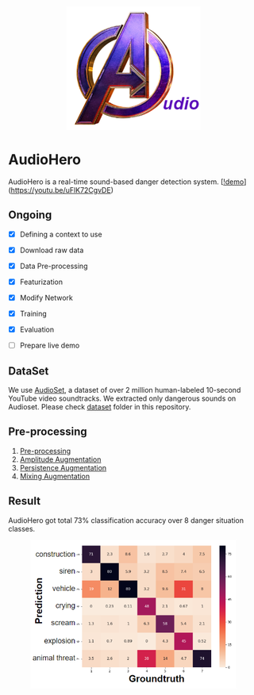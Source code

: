 <p align="center">
  <img height="250" src="./img/logo2.png">
</p>

# AudioHero
AudioHero is a real-time sound-based danger detection system.
[[!demo](./img/demo.png)](https://youtu.be/uFlK72CgvDE)

## Ongoing
- [x] Defining a context to use
- [x] Download raw data
- [x] Data Pre-processing
- [x] Featurization
- [x] Modify Network
- [x] Training
- [x] Evaluation
- [ ] Prepare live demo


## DataSet
We use [AudioSet](https://research.google.com/audioset/), a dataset of over 2 million human-labeled 10-second YouTube video soundtracks. We extracted only dangerous sounds on Audioset. Please check [dataset](https://github.com/daehwa/AudioHero/tree/master/dataset) folder in this repository.


## Pre-processing
1. [Pre-processing](https://github.com/daehwa/AudioHero/tree/master/pre-processing/Pre-Processing)
2. [Amplitude Augmentation](https://github.com/daehwa/AudioHero/tree/master/pre-processing/Amplification_Augmentation)
3. [Persistence Augmentation](https://github.com/daehwa/AudioHero/tree/master/pre-processing/Presistence%20Augmentation)
4. [Mixing Augmentation](https://github.com/daehwa/AudioHero/tree/master/pre-processing/Mixing%20Augmentation)

## Result
AudioHero got total 73% classification accuracy over 8 danger situation classes.
<p align="center">
  <img height="300" src="./img/result.png">
</p>